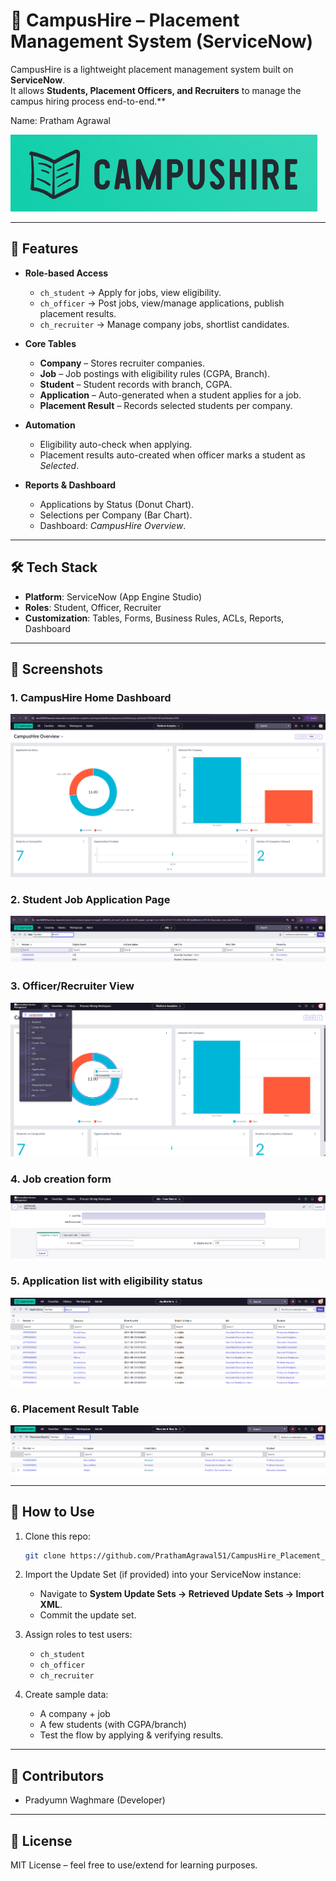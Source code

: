 # 🚀 CampusHire – Placement Management System (ServiceNow)

CampusHire is a lightweight placement management system built on **ServiceNow**.  
It allows **Students, Placement Officers, and Recruiters** to manage the campus hiring process end-to-end.**

Name: Pratham Agrawal

![CampusHire-Pratham](https://github.com/PrathamAgrawal51/CampusHire_Placement_Managment_Using_ServiceNow/blob/b798e1e4167ac19b3c4a7d53101dac632f62d67e/Screenshots/Pratham-CampusHire.png)

---

## 🎯 Features

- **Role-based Access**
  - `ch_student` → Apply for jobs, view eligibility.
  - `ch_officer` → Post jobs, view/manage applications, publish placement results.
  - `ch_recruiter` → Manage company jobs, shortlist candidates.

- **Core Tables**
  - **Company** – Stores recruiter companies.
  - **Job** – Job postings with eligibility rules (CGPA, Branch).
  - **Student** – Student records with branch, CGPA.
  - **Application** – Auto-generated when a student applies for a job.
  - **Placement Result** – Records selected students per company.

- **Automation**
  - Eligibility auto-check when applying.
  - Placement results auto-created when officer marks a student as *Selected*.

- **Reports & Dashboard**
  - Applications by Status (Donut Chart).
  - Selections per Company (Bar Chart).
  - Dashboard: *CampusHire Overview*.

---

## 🛠 Tech Stack

- **Platform**: ServiceNow (App Engine Studio)
- **Roles**: Student, Officer, Recruiter
- **Customization**: Tables, Forms, Business Rules, ACLs, Reports, Dashboard

---

## 📸 Screenshots

### 1. CampusHire Home Dashboard
![Dashboard](https://github.com/PrathamAgrawal51/CampusHire_Placement_Managment_Using_ServiceNow/blob/b798e1e4167ac19b3c4a7d53101dac632f62d67e/Screenshots/1_Home_Dashboard.png)

### 2. Student Job Application Page
![Apply Job](https://github.com/PrathamAgrawal51/CampusHire_Placement_Managment_Using_ServiceNow/blob/b798e1e4167ac19b3c4a7d53101dac632f62d67e/Screenshots/2_Student_Job_Application.png)

### 3. Officer/Recruiter View
![Officer View](https://github.com/PrathamAgrawal51/CampusHire_Placement_Managment_Using_ServiceNow/blob/b798e1e4167ac19b3c4a7d53101dac632f62d67e/Screenshots/3_Officer_Nav_Menu.png)

### 4. Job creation form
![Job creation](https://github.com/PrathamAgrawal51/CampusHire_Placement_Managment_Using_ServiceNow/blob/b798e1e4167ac19b3c4a7d53101dac632f62d67e/Screenshots/4_Job_Form.png)

### 5. Application list with eligibility status
![Application list](https://github.com/PrathamAgrawal51/CampusHire_Placement_Managment_Using_ServiceNow/blob/b798e1e4167ac19b3c4a7d53101dac632f62d67e/Screenshots/5_Application_List.png)

### 6. Placement Result Table
![Placement Result](https://github.com/PrathamAgrawal51/CampusHire_Placement_Managment_Using_ServiceNow/blob/b798e1e4167ac19b3c4a7d53101dac632f62d67e/Screenshots/6_Placement_Result.png)

---

## 🚀 How to Use

1. Clone this repo:
   ```bash
   git clone https://github.com/PrathamAgrawal51/CampusHire_Placement_Managment_Using_ServiceNow.git
   ```

2. Import the Update Set (if provided) into your ServiceNow instance:  
   - Navigate to **System Update Sets → Retrieved Update Sets → Import XML**.  
   - Commit the update set.  

3. Assign roles to test users:
   - `ch_student`
   - `ch_officer`
   - `ch_recruiter`

4. Create sample data:
   - A company + job
   - A few students (with CGPA/branch)
   - Test the flow by applying & verifying results.

---

## 🙌 Contributors

- Pradyumn Waghmare (Developer)

---

## 📄 License

MIT License – feel free to use/extend for learning purposes.
